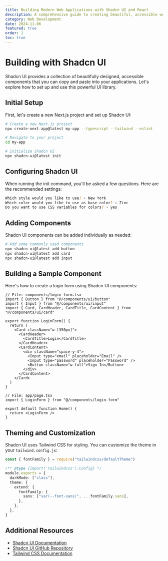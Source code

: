 ```yaml
---
title: Building Modern Web Applications with Shadcn UI and React
description: A comprehensive guide to creating beautiful, accessible web applications using Shadcn UI components
category: Web Development
date: 2024-11-06
featured: true
order: 1
toc: true
---
```


# Building with Shadcn UI

Shadcn UI provides a collection of beautifully designed, accessible components that you can copy and paste into your applications. Let's explore how to set up and use this powerful UI library.

## Initial Setup

First, let's create a new Next.js project and set up Shadcn UI:

```bash
# Create a new Next.js project
npx create-next-app@latest my-app --typescript --tailwind --eslint

# Navigate to your project
cd my-app

# Initialize Shadcn UI
npx shadcn-ui@latest init
```

## Configuring Shadcn UI

When running the init command, you'll be asked a few questions. Here are the recommended settings:

```bash
Which style would you like to use? › New York
Which color would you like to use as base color? › Zinc
Do you want to use CSS variables for colors? › yes
```

## Adding Components

Shadcn UI components can be added individually as needed:

```bash
# Add some commonly used components
npx shadcn-ui@latest add button
npx shadcn-ui@latest add card
npx shadcn-ui@latest add input
```

## Building a Sample Component

Here's how to create a login form using Shadcn UI components:

```tsx
// File: components/login-form.tsx
import { Button } from "@/components/ui/button"
import { Input } from "@/components/ui/input"
import { Card, CardHeader, CardTitle, CardContent } from "@/components/ui/card"

export function LoginForm() {
  return (
    <Card className="w-[350px]">
      <CardHeader>
        <CardTitle>Login</CardTitle>
      </CardHeader>
      <CardContent>
        <div className="space-y-4">
          <Input type="email" placeholder="Email" />
          <Input type="password" placeholder="Password" />
          <Button className="w-full">Sign In</Button>
        </div>
      </CardContent>
    </Card>
  )
}
```

```tsx
// File: app/page.tsx
import { LoginForm } from "@/components/login-form"

export default function Home() {
  return <LoginForm />
}
```

## Theming and Customization

Shadcn UI uses Tailwind CSS for styling. You can customize the theme in your `tailwind.config.js`:

```typescript
const { fontFamily } = require("tailwindcss/defaultTheme")

/** @type {import('tailwindcss').Config} */
module.exports = {
  darkMode: ["class"],
  theme: {
    extend: {
      fontFamily: {
        sans: ["var(--font-sans)", ...fontFamily.sans],
      },
    },
  },
}
```

## Additional Resources

- [Shadcn UI Documentation](https://ui.shadcn.com)
- [Shadcn UI GitHub Repository](https://github.com/shadcn/ui)
- [Tailwind CSS Documentation](https://tailwindcss.com)